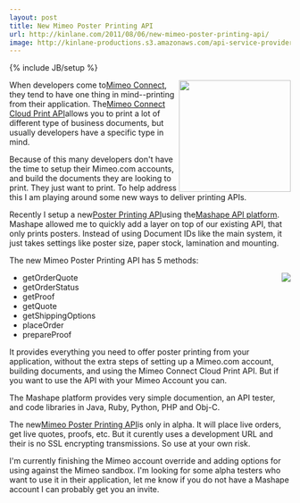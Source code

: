```yaml
---
layout: post
title: New Mimeo Poster Printing API
url: http://kinlane.com/2011/08/06/new-mimeo-poster-printing-api/
image: http://kinlane-productions.s3.amazonaws.com/api-service-providers/mashape-logo.png
---
```

{% include JB/setup %}
<p>
     <a title="Mashape API Platform" href="http://www.mashape.com/"><img src="http://kinlane-productions.s3.amazonaws.com/api-service-providers/mashape-logo.png"  width="200" align="right" /></a>When developers come to<a title="Mimeo Connect" href="http://developer.mimeo.com/">Mimeo Connect</a>, they tend to have one thing in mind--printing from their application. The<a title="Mimeo Cloud Print API" href="http://developer.mimeo.com/">Mimeo Connect Cloud Print API</a>allows you to print a lot of different type of business documents, but usually developers have a specific type in mind.
</p>

<p>
     Because of this many developers don't have the time to setup their Mimeo.com accounts, and build the documents they are looking to print. They just want to print. To help address this I am playing around some new ways to deliver printing APIs.
</p>

<p>
     Recently I setup a new<a title="Poster Printing API" href="http://www.mashape.com/apis/Poster+Printing+API">Poster Printing API</a>using the<a title="Mashape API Platform" href="http://www.mashape.com/">Mashape API platform</a>. Mashape allowed me to quickly add a layer on top of our existing API, that only prints posters. Instead of using Document IDs like the main system, it just takes settings like poster size, paper stock, lamination and mounting.
</p>

<p>
     The new Mimeo Poster Printing API has 5 methods:
</p>

<p>
     <img src="http://kinlane-productions.s3.amazonaws.com/mimeo/posters-sample.png"  align="right" />
</p>
<ul class="mainlist">
     <li>getOrderQuote
     </li>
     <li>getOrderStatus
     </li>
     <li>getProof
     </li>
     <li>getQuote
     </li>
     <li>getShippingOptions
     </li>
     <li>placeOrder
     </li>
     <li>prepareProof
     </li>
</ul>
<p>
     It provides everything you need to offer poster printing from your application, without the extra steps of setting up a Mimeo.com account, building documents, and using the Mimeo Connect Cloud Print API. But if you want to use the API with your Mimeo Account you can.
</p>

<p>
     The Mashape platform provides very simple documention, an API tester, and code libraries in Java, Ruby, Python, PHP and Obj-C.
</p>

<p>
     The new<a title="Mimeo Poster Printing API" href="http://www.mashape.com/apis/Poster+Printing+API">Mimeo Poster Printing API</a>is only in alpha. It will place live orders, get live quotes, proofs, etc. But it curently uses a development URL and their is no SSL encrypting transmissions. So use at your own risk.
</p>

<p>
     I'm currently finishing the Mimeo account override and adding options for using against the Mimeo sandbox. I'm looking for some alpha testers who want to use it in their application, let me know if you do not have a Mashape account I can probably get you an invite.
</p>